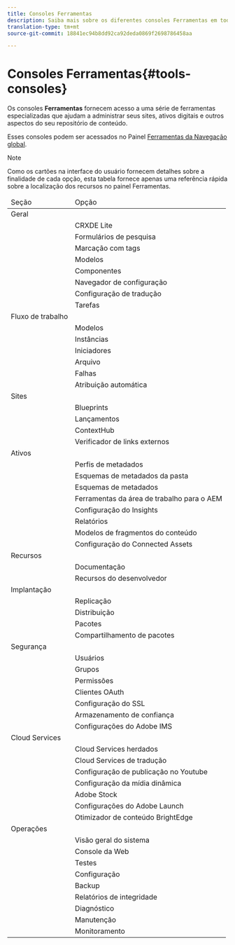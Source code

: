 ```yaml
---
title: Consoles Ferramentas
description: Saiba mais sobre os diferentes consoles Ferramentas em todo o AEM.
translation-type: tm+mt
source-git-commit: 18841ec94b8dd92ca92deda0869f2698786458aa

---
```



# Consoles Ferramentas{#tools-consoles}

Os consoles **Ferramentas** fornecem acesso a uma série de ferramentas especializadas que ajudam a administrar seus sites, ativos digitais e outros aspectos do seu repositório de conteúdo.

Esses consoles podem ser acessados no Painel [Ferramentas da Navegação global](/help/sites-cloud/authoring/getting-started/basic-handling.md#tools-panel).

>[!NOTE]
>
>Como os cartões na interface do usuário fornecem detalhes sobre a finalidade de cada opção, esta tabela fornece apenas uma referência rápida sobre a localização dos recursos no painel Ferramentas.

<table>
 <thead>
  <tr>
   <td>Seção</td>
   <td>Opção</td>
  </tr>
 </thead>
 <tbody>
  <tr>
   <td>Geral</td>
   <td> </td>
  </tr>
  <tr>
   <td> </td>
   <td>CRXDE Lite</td>
  </tr>
  <tr>
   <td> </td>
   <td>Formulários de pesquisa<br /> </td>
  </tr>
  <tr>
   <td> </td>
   <td>Marcação com tags</td>
  </tr>
  <tr>
   <td> </td>
   <td>Modelos</td>
  </tr>
  <tr>
   <td> </td>
   <td>Componentes</td>
  </tr>
  <tr>
   <td> </td>
   <td>Navegador de configuração</td>
  </tr>
  <tr>
   <td> </td>
   <td>Configuração de tradução</td>
  </tr>
  <tr>
   <td> </td>
   <td>Tarefas</td>
  </tr>
  <tr>
   <td>Fluxo de trabalho</td>
   <td> </td>
  </tr>
  <tr>
   <td> </td>
   <td>Modelos</td>
  </tr>
  <tr>
   <td> </td>
   <td>Instâncias</td>
  </tr>
  <tr>
   <td> </td>
   <td>Iniciadores</td>
  </tr>
  <tr>
   <td> </td>
   <td>Arquivo</td>
  </tr>
  <tr>
   <td> </td>
   <td>Falhas</td>
  </tr>
  <tr>
   <td> </td>
   <td>Atribuição automática</td>
  </tr>
  <tr>
   <td>Sites</td>
   <td> </td>
  </tr>
  <tr>
   <td> </td>
   <td>Blueprints</td>
  </tr>
  <tr>
   <td> </td>
   <td>Lançamentos</td>
  </tr>
  <tr>
   <td> </td>
   <td>ContextHub</td>
  </tr>
  <tr>
   <td> </td>
   <td>Verificador de links externos<br /> </td>
  </tr>
  <tr>
   <td>Ativos</td>
   <td> </td>
  </tr>
  <tr>
   <td> </td>
   <td>Perfis de metadados</td>
  </tr>
  <tr>
   <td> </td>
   <td>Esquemas de metadados da pasta<br /> </td>
  </tr>
  <tr>
   <td> </td>
   <td>Esquemas de metadados</td>
  </tr>
  <tr>
   <td> </td>
   <td>Ferramentas da área de trabalho para o AEM<br /> </td>
  </tr>
  <tr>
   <td> </td>
   <td>Configuração do Insights</td>
  </tr>
  <tr>
   <td> </td>
   <td>Relatórios</td>
  </tr>
  <tr>
   <td> </td>
   <td>Modelos de fragmentos do conteúdo<br /> </td>
  </tr>
  <tr>
   <td> </td>
   <td>Configuração do Connected Assets</td>
  </tr>
  <tr>
   <td>Recursos</td>
   <td> </td>
  </tr>
  <tr>
   <td> </td>
   <td>Documentação</td>
  </tr>
  <tr>
   <td> </td>
   <td>Recursos do desenvolvedor</td>
  </tr>
  <tr>
   <td>Implantação</td>
   <td> </td>
  </tr>
  <tr>
   <td> </td>
   <td>Replicação</td>
  </tr>
  <tr>
   <td> </td>
   <td>Distribuição</td>
  </tr>
  <tr>
   <td> </td>
   <td>Pacotes</td>
  </tr>
  <tr>
   <td> </td>
   <td>Compartilhamento de pacotes</td>
  </tr>
  <tr>
   <td>Segurança</td>
   <td> </td>
  </tr>
  <tr>
   <td> </td>
   <td>Usuários</td>
  </tr>
  <tr>
   <td> </td>
   <td>Grupos</td>
  </tr>
  <tr>
   <td> </td>
   <td>Permissões  </td>
  </tr>
  <tr>
   <td> </td>
   <td>Clientes OAuth</td>
  </tr>
  <tr>
   <td> </td>
   <td>Configuração do SSL</td>
  </tr>
  <tr>
   <td> </td>
   <td>Armazenamento de confiança</td>
  </tr>
  <tr>
   <td> </td>
   <td>Configurações do Adobe IMS</td>
  </tr>
  <tr>
   <td>Cloud Services<br /> </td>
   <td> </td>
  </tr>
  <tr>
   <td> </td>
   <td>Cloud Services herdados</td>
  </tr>
  <tr>
   <td> </td>
   <td>Cloud Services de tradução</td>
  </tr>
  <tr>
   <td> </td>
   <td>Configuração de publicação no Youtube</td>
  </tr>
  <tr>
   <td> </td>
   <td>Configuração da mídia dinâmica</td>
  </tr>
  <tr>
   <td> </td>
   <td>Adobe Stock</td>
  </tr>
  <tr>
   <td> </td>
   <td>Configurações do Adobe Launch</td>
  </tr>
  <tr>
   <td> </td>
   <td>Otimizador de conteúdo BrightEdge</td>
  </tr>
  <tr>
   <td>Operações</td>
   <td> </td>
  </tr>
  <tr>
   <td> </td>
   <td>Visão geral do sistema</td>
  </tr>
  <tr>
   <td> </td>
   <td>Console da Web<br /> </td>
  </tr>
  <tr>
   <td> </td>
   <td>Testes</td>
  </tr>
  <tr>
   <td> </td>
   <td>Configuração</td>
  </tr>
  <tr>
   <td> </td>
   <td>Backup</td>
  </tr>
  <tr>
   <td> </td>
   <td>Relatórios de integridade</td>
  </tr>
  <tr>
   <td> </td>
   <td>Diagnóstico</td>
  </tr>
  <tr>
   <td> </td>
   <td>Manutenção</td>
  </tr>
  <tr>
   <td> </td>
   <td>Monitoramento</td>
  </tr>
 </tbody>
</table>
